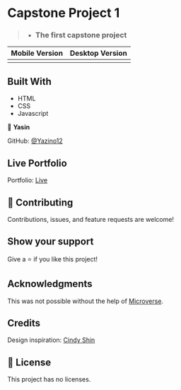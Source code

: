# Capstone Project 1

> - ### The first capstone project

|                                                   **Mobile Version**                                                    |                                                       **Desktop Version**                                                        |
| :---------------------------------------------------------------------------------------------------------------------: | :------------------------------------------------------------------------------------------------------------------------------: |
|  |  |

## Built With

- HTML
- CSS
- Javascript

👤 **Yasin**

GitHub: [@Yazino12](https://github.com/Yazino12)

## Live Portfolio

Portfolio: [Live](https://yazino12.github.io/capstone-project1)

## 🤝 Contributing

Contributions, issues, and feature requests are welcome!

## Show your support

Give a ⭐️ if you like this project!

## Acknowledgments

This was not possible without the help of [Microverse](https://github.com/microverseinc/curriculum-transversal-skills/blob/main/documentation/hello_microverse_project.md).

## Credits

Design inspiration: [Cindy Shin](https://www.behance.net/adagio07)

## 📝 License

This project has no licenses.
